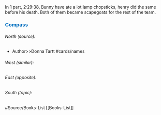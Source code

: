  
In 1 part, 2:29:38, Bunny have ate a lot lamp chopsticks, henry did the same before his death. Both of them became scapegoats for the rest of the team.





### <span style="color:#0070c0">Compass</span>
###### North (source):
- Author>>Donna Tartt         #cards/names <!--SR:!2024-01-11,7,250-->


###### West (similar):


###### East (opposite):


###### South (topic):


#Source/Books-List [[Books-List]]